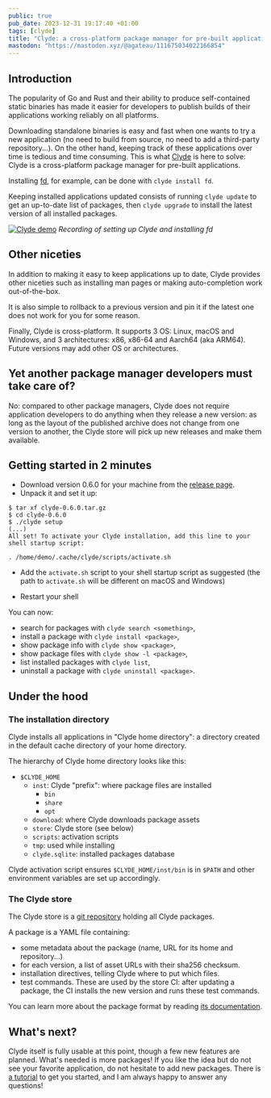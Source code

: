 ```yaml
---
public: true
pub_date: 2023-12-31 19:17:40 +01:00
tags: [clyde]
title: "Clyde: a cross-platform package manager for pre-built applications"
mastodon: "https://mastodon.xyz/@agateau/111675034022166854"
---
```


## Introduction

The popularity of Go and Rust and their ability to produce self-contained static binaries has made it easier for developers to publish builds of their applications working reliably on all platforms.

Downloading standalone binaries is easy and fast when one wants to try a new application (no need to build from source, no need to add a third-party repository...). On the other hand, keeping track of these applications over time is tedious and time consuming. This is what [Clyde][] is here to solve: Clyde is a cross-platform package manager for pre-built applications.

Installing [fd](https://github.com/sharkdp/fd), for example, can be done with `clyde install fd`.

Keeping installed applications updated consists of running `clyde update` to get an up-to-date list of packages, then `clyde upgrade` to install the latest version of all installed packages.

[![Clyde demo](https://asciinema.org/a/629496.svg)](https://asciinema.org/a/629496)
_Recording of setting up Clyde and installing fd_

<!-- break -->

## Other niceties

In addition to making it easy to keep applications up to date, Clyde provides other niceties such as installing man pages or making auto-completion work out-of-the-box.

It is also simple to rollback to a previous version and pin it if the latest one does not work for you for some reason.

Finally, Clyde is cross-platform. It supports 3 OS: Linux, macOS and Windows, and 3 architectures: x86, x86-64 and Aarch64 (aka ARM64). Future versions may add other OS or architectures.

## Yet another package manager developers must take care of?

No: compared to other package managers, Clyde does not require application developers to do anything when they release a new version: as long as the layout of the published archive does not change from one version to another, the Clyde store will pick up new releases and make them available.

## Getting started in 2 minutes

- Download version 0.6.0 for your machine from the [release page](https://github.com/agateau/clyde/releases/0.6.0).
- Unpack it and set it up:

```
$ tar xf clyde-0.6.0.tar.gz
$ cd clyde-0.6.0
$ ./clyde setup
(...)
All set! To activate your Clyde installation, add this line to your shell startup script:

. /home/demo/.cache/clyde/scripts/activate.sh

```

- Add the `activate.sh` script to your shell startup script as suggested (the path to `activate.sh` will be different on macOS and Windows)

- Restart your shell

You can now:

- search for packages with `clyde search <something>`,
- install a package with `clyde install <package>`,
- show package info with `clyde show <package>`,
- show package files with `clyde show -l <package>`,
- list installed packages with `clyde list`,
- uninstall a package with `clyde uninstall <package>`.

## Under the hood

### The installation directory

Clyde installs all applications in "Clyde home directory": a directory created in the default cache directory of your home directory.

The hierarchy of Clyde home directory looks like this:

- `$CLYDE_HOME`
    - `inst`: Clyde "prefix": where package files are installed
        - `bin`
        - `share`
        - `opt`
    - `download`: where Clyde downloads package assets
    - `store`: Clyde store (see below)
    - `scripts`: activation scripts
    - `tmp`: used while installing
    - `clyde.sqlite`: installed packages database

Clyde activation script ensures `$CLYDE_HOME/inst/bin` is in `$PATH` and other environment variables are set up accordingly.

### The Clyde store

The Clyde store is a [git repository](https://github.com/agateau/clyde-store) holding all Clyde packages.

A package is a YAML file containing:

- some metadata about the package (name, URL for its home and repository...)
- for each version, a list of asset URLs with their sha256 checksum.
- installation directives, telling Clyde where to put which files.
- test commands. These are used by the store CI: after updating a package, the CI installs the new version and runs these test commands.

You can learn more about the package format by reading [its documentation][pkg-doc].

[Clyde]: https://github.com/agateau/clyde
[pkg-doc]: https://github.com/agateau/clyde/blob/620a86dcc037d59666ad893a41f92b0a519a3afb/docs/package-file-format.md

## What's next?

Clyde itself is fully usable at this point, though a few new features are planned. What's needed is more packages! If you like the idea but do not see your favorite application, do not hesitate to add new packages. There is [a tutorial][tut] to get you started, and I am always happy to answer any questions!

[tut]: https://github.com/agateau/clyde/blob/620a86dcc037d59666ad893a41f92b0a519a3afb/docs/creating-a-package.md
